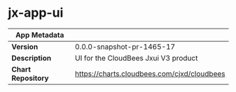 # jx-app-ui

|App Metadata||
|---|---|
| **Version** | 0.0.0-snapshot-pr-1465-17 |
| **Description** | UI for the CloudBees Jxui V3 product |
| **Chart Repository** | https://charts.cloudbees.com/cjxd/cloudbees |
